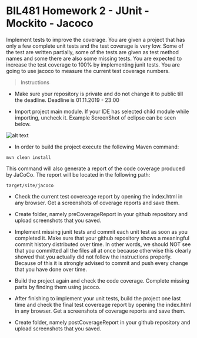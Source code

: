 # BIL481 Homework 2 - JUnit - Mockito - Jacoco

Implement tests to improve the coverage. You are given a project that has only a few complete unit tests and the test coverage is very low. Some of the test are written partially, some of the tests are given as test method names and some there are also some missing tests. You are expected to increase the test coverage to 100% by implementing junit tests. You are going to use jacoco to measure the current test coverage numbers.

> Instructions
- Make sure your repository is private and do not change it to public till the deadline. Deadline is 01.11.2019 - 23:00

- Import project main module. If your IDE has selected child module while importing, uncheck it. Example ScreenShot of eclipse can be seen below.

![alt text](https://github.com/hdsumerkan/BIL481_HW2/blob/master/BIL481_HW2/project/maven.JPG)

- In order to build the project execute the following Maven command:

```shell
mvn clean install
```

This command will also generate a report of the code coverage produced by JaCoCo. The report will be located in the following path:

```shell
target/site/jacoco
```

- Check the current test covereage report by opening the index.html in any browser. Get a screenshots of coverage reports and save them.

- Create folder, namely preCoverageReport in your github repository and upload screenshots that you saved.

- Implement missing junit tests and commit each unit test as soon as you completed it. Make sure that your github repository shows a meaningful commit history distributed over time. In other words, we should NOT see that you committed all the files all at once because otherwise this clearly showed that you actually did not follow the instructions properly. Because of this it is strongly advised to commit and push every change that you have done over time.

- Build the project again and check the code coverage. Complete missing parts by finding them using jacoco. 

- After finishing to implement your unit tests, build the project one last time and check the final test covereage report by opening the index.html in any browser. Get a screenshots of coverage reports and save them.

- Create folder, namely postCoverageReport in your github repository and upload screenshots that you saved.



